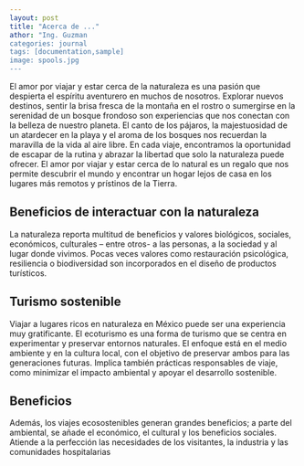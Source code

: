 ```yaml
---
layout: post
title: "Acerca de ..."
athor: "Ing. Guzman
categories: journal
tags: [documentation,sample]
image: spools.jpg
---
```


El amor por viajar y estar cerca de la naturaleza es una pasión que despierta el espíritu aventurero en muchos de nosotros. Explorar nuevos destinos, sentir la brisa fresca de la montaña en el rostro o sumergirse en la serenidad de un bosque frondoso son experiencias que nos conectan con la belleza de nuestro planeta. El canto de los pájaros, la majestuosidad de un atardecer en la playa y el aroma de los bosques nos recuerdan la maravilla de la vida al aire libre. En cada viaje, encontramos la oportunidad de escapar de la rutina y abrazar la libertad que solo la naturaleza puede ofrecer. El amor por viajar y estar cerca de lo natural es un regalo que nos permite descubrir el mundo y encontrar un hogar lejos de casa en los lugares más remotos y prístinos de la Tierra.

## Beneficios de interactuar con la naturaleza

La naturaleza reporta multitud de beneficios y valores biológicos, sociales, económicos, culturales – entre otros- a las personas, a la sociedad y al lugar donde vivimos. Pocas veces valores como restauración psicológica, resiliencia o biodiversidad son incorporados en el diseño de productos turísticos.

## Turismo sostenible

Viajar a lugares ricos en naturaleza en México puede ser una experiencia muy gratificante. El ecoturismo es una forma de turismo que se centra en experimentar y preservar entornos naturales. El enfoque está en el medio ambiente y en la cultura local, con el objetivo de preservar ambos para las generaciones futuras. Implica también prácticas responsables de viaje, como minimizar el impacto ambiental y apoyar el desarrollo sostenible.

## Beneficios

Además, los viajes ecosostenibles generan grandes beneficios; a parte del ambiental, se añade el económico, el cultural y los beneficios sociales. Atiende a la perfección las necesidades de los visitantes, la industria y las comunidades hospitalarias 
